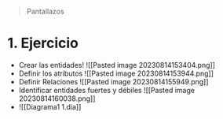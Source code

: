> Pantallazos

# 1. Ejercicio
- Crear las entidades! ![[Pasted image 20230814153404.png]]
- Definir los atributos ![[Pasted image 20230814153944.png]]
- Definir Relaciones ![[Pasted image 20230814155949.png]]
- Identificar entidades fuertes y débiles ![[Pasted image 20230814160038.png]]
- ![[Diagrama1 1.dia]]